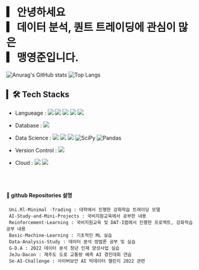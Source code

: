 # ▎안녕하세요<br>▎데이터 분석, 퀀트 트레이딩에 관심이 많은<br>▎맹영준입니다.

![Anurag's GitHub stats](https://github-readme-stats-sand-six-91.vercel.app/api?username=ASNKMGSK&show_icons=true&count_private=true&line_height=24&theme=material-palenight&hide=stars)
![Top Langs](https://github-readme-stats.vercel.app/api/top-langs/?username=ASNKMGSK&layout=compact&theme=material-palenight)
<!-- ![willianrod's wakatime stats](https://github-readme-stats.vercel.app/api/wakatime?username=BoYeonJang&layout=compact&theme=material-palenight) -->

## ▎🛠 Tech Stacks
- Langueage : <span><img src="https://img.shields.io/badge/python-3670A0?style=flat&logo=python&logoColor=ffdd54"/></span>
<span><img src="https://img.shields.io/badge/C-1572b6?style=flat&logo=C&logoColor=white"/></span>
<span><img src="https://img.shields.io/badge/c++-00599C?style=flat&logo=c%2B%2B&logoColor=white"/></span>
<span><img src="https://img.shields.io/badge/JAVA-61dafb?style=flat&logo=java&logoColor=white"/></span>
<span><img src="https://img.shields.io/badge/R-%23276DC3.svg?style=flat&logo=R&logoColor=white"/></span>

- Database : <span><img src="https://img.shields.io/badge/Oracle-F80000?style=flat&logo=Oracle&logoColor=white"/></span>

- Data Science : <span><img src="https://img.shields.io/badge/TensorFlow-%23FF6F00.svg?style=flat&logo=TensorFlow&logoColor=white"/></span>
  <span><img src="https://img.shields.io/badge/Pytorch-%23EE4C2C.svg?style=flat&logo=Pytorch&logoColor=white"/></span>
  <span><img src="https://img.shields.io/badge/scikit learn-f24e1e?style=flat&logo=scikit-learn&logoColor=white"/></span>
  ![SciPy](https://img.shields.io/badge/SciPy-%230C55A5.svg?style=flat&logo=scipy&logoColor=white)
  ![Pandas](https://img.shields.io/badge/pandas-%23150458.svg?style=flat&logo=pandas&logoColor=white)

- Version Control : <span><img src="https://img.shields.io/badge/Git-%23F05033.svg?style=flat&logo=git&logoColor=white"/></span>
  
- Cloud : <img src="https://img.shields.io/badge/Amazon AWS-%23FF9900.svg?style=flat&logo=Amazon%20AWS&logoColor=white"/></span>
<span><img src="https://img.shields.io/badge/azure-%230072C6.svg?style=flat&logo=azure-devops&logoColor=white"/></span>
<br/>
<br/>

#### 🔸 github Repositories 설명  
     Uni.Rl-Minimal -Trading : 대학에서 진행한 강화학습 트레이딩 모델  
     AI-Study-and-Mini-Projects : 국비지원교육에서 공부한 내용  
     Reinforcement-Learning : 국비지원교육 및 DAT-I랩에서 진행한 프로젝트, 강화학습 공부 내용  
     Basic-Machine-Learning : 기초적인 ML 실습  
     Data-Analysis-Study : 데이터 분석 방법론 공부 및 실습  
     G-D.A : 2022 데이터 분석 청년 인재 양성사업 실습
     JeJu-Dacon : 제주도 도로 교통량 예측 AI 경진대회 연습
     Se-AI-Challenge : 사이버보안 AI 빅데이터 챌린지 2022 관련
